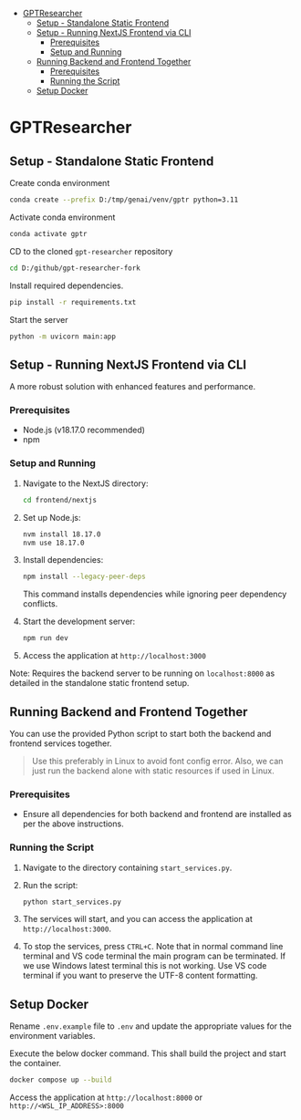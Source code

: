 - [GPTResearcher](#gptresearcher)
  - [Setup - Standalone Static Frontend](#setup---standalone-static-frontend)
  - [Setup - Running NextJS Frontend via CLI](#setup---running-nextjs-frontend-via-cli)
    - [Prerequisites](#prerequisites)
    - [Setup and Running](#setup-and-running)
  - [Running Backend and Frontend Together](#running-backend-and-frontend-together)
    - [Prerequisites](#prerequisites-1)
    - [Running the Script](#running-the-script)
  - [Setup Docker](#setup-docker)


# GPTResearcher

## Setup - Standalone Static Frontend

Create conda environment

```bash
conda create --prefix D:/tmp/genai/venv/gptr python=3.11
```

Activate conda environment

```bash
conda activate gptr
```

CD to the cloned `gpt-researcher` repository

```bash
cd D:/github/gpt-researcher-fork
```

Install required dependencies.

```bash
pip install -r requirements.txt
```

Start the server

```bash
python -m uvicorn main:app
```

## Setup - Running NextJS Frontend via CLI

A more robust solution with enhanced features and performance.

### Prerequisites

- Node.js (v18.17.0 recommended)
- npm

### Setup and Running

1. Navigate to the NextJS directory:

    ```bash
    cd frontend/nextjs
    ```

2. Set up Node.js:

    ```bash
    nvm install 18.17.0
    nvm use 18.17.0
    ```

3. Install dependencies:

    ```bash
    npm install --legacy-peer-deps
    ```

    This command installs dependencies while ignoring peer dependency conflicts.

4. Start the development server:

    ```bash
    npm run dev
    ```

5. Access the application at `http://localhost:3000`

Note: Requires the backend server to be running on `localhost:8000` as detailed in the standalone static frontend setup.

## Running Backend and Frontend Together

You can use the provided Python script to start both the backend and frontend services together.

> Use this preferably in Linux to avoid font config error. Also, we can just run the backend alone with static resources if used in Linux.

### Prerequisites

- Ensure all dependencies for both backend and frontend are installed as per the above instructions.

### Running the Script

1. Navigate to the directory containing `start_services.py`.

2. Run the script:

    ```bash
    python start_services.py
    ```

3. The services will start, and you can access the application at `http://localhost:3000`.

4. To stop the services, press `CTRL+C`. Note that in normal command line terminal and VS code terminal the main program can be terminated. If we use Windows latest terminal this is not working. Use VS code terminal if you want to preserve the UTF-8 content formatting.

## Setup Docker

Rename `.env.example` file to `.env` and update the appropriate values for the environment variables.

Execute the below docker command. This shall build the project and start the container.

```bash
docker compose up --build
```

Access the application at `http://localhost:8000` or `http://<WSL_IP_ADDRESS>:8000`
